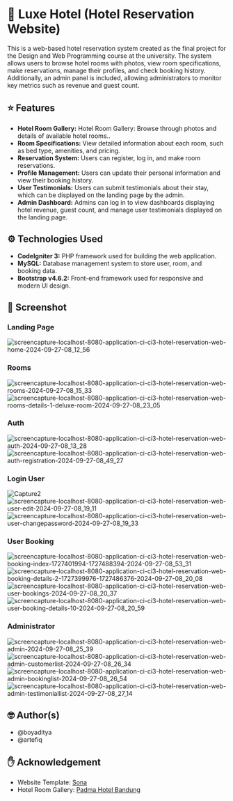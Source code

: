 # 🏨 Luxe Hotel (Hotel Reservation Website)

This is a web-based hotel reservation system created as the final project for the Design and Web Programming course at the university.
The system allows users to browse hotel rooms with photos, view room specifications, make reservations, manage their profiles, and check booking history. 
Additionally, an admin panel is included, allowing administrators to monitor key metrics such as revenue and guest count.

## ⭐ Features
- **Hotel Room Gallery:** Hotel Room Gallery: Browse through photos and details of available hotel rooms..
- **Room Specifications:** View detailed information about each room, such as bed type, amenities, and pricing.
- **Reservation System:** Users can register, log in, and make room reservations.
- **Profile Management:** Users can update their personal information and view their booking history.
- **User Testimonials:** Users can submit testimonials about their stay, which can be displayed on the landing page by the admin.
- **Admin Dashboard:** Admins can log in to view dashboards displaying hotel revenue, guest count, and manage user testimonials displayed on the landing page.
  
## ⚙ Technologies Used
- **CodeIgniter 3:** PHP framework used for building the web application.
- **MySQL:** Database management system to store user, room, and booking data.
- **Bootstrap v4.6.2:** Front-end framework used for responsive and modern UI design.

## 📸 Screenshot
### Landing Page
![screencapture-localhost-8080-application-ci-ci3-hotel-reservation-web-home-2024-09-27-08_12_56](https://github.com/user-attachments/assets/b8a908af-3af1-435f-bdcf-78cb759b8e08)

### Rooms
![screencapture-localhost-8080-application-ci-ci3-hotel-reservation-web-rooms-2024-09-27-08_15_33](https://github.com/user-attachments/assets/60b27741-e1a3-4601-abcf-2fc615071635)
![screencapture-localhost-8080-application-ci-ci3-hotel-reservation-web-rooms-details-1-deluxe-room-2024-09-27-08_23_05](https://github.com/user-attachments/assets/bceda7a9-896c-4130-afbb-5fcde8a5e801)

### Auth
![screencapture-localhost-8080-application-ci-ci3-hotel-reservation-web-auth-2024-09-27-08_13_28](https://github.com/user-attachments/assets/5d885378-54dc-47c5-bf63-5527a9686a2c)
![screencapture-localhost-8080-application-ci-ci3-hotel-reservation-web-auth-registration-2024-09-27-08_49_27](https://github.com/user-attachments/assets/b6444388-3022-4ea9-8227-42f2e7d366b2)

### Login User
![Capture2](https://github.com/user-attachments/assets/ce06e1b3-a7cb-4cdd-b45d-91b4418ffdeb)
![screencapture-localhost-8080-application-ci-ci3-hotel-reservation-web-user-edit-2024-09-27-08_19_11](https://github.com/user-attachments/assets/aaacf704-8c96-4697-a735-72a4f0dbd264)
![screencapture-localhost-8080-application-ci-ci3-hotel-reservation-web-user-changepassword-2024-09-27-08_19_33](https://github.com/user-attachments/assets/debedfad-21c1-46c1-b712-19810fa79f05)

### User Booking
![screencapture-localhost-8080-application-ci-ci3-hotel-reservation-web-booking-index-1727401994-1727488394-2024-09-27-08_53_31](https://github.com/user-attachments/assets/1db62078-68d4-47d8-aad8-608be88d6881)
![screencapture-localhost-8080-application-ci-ci3-hotel-reservation-web-booking-details-2-1727399976-1727486376-2024-09-27-08_20_08](https://github.com/user-attachments/assets/146b7745-ebf2-49ce-bf5d-704123d84a5b)
![screencapture-localhost-8080-application-ci-ci3-hotel-reservation-web-user-bookings-2024-09-27-08_20_37](https://github.com/user-attachments/assets/cc4d4266-736b-4775-b468-8f6a88349120)
![screencapture-localhost-8080-application-ci-ci3-hotel-reservation-web-user-booking-details-10-2024-09-27-08_20_59](https://github.com/user-attachments/assets/35d70352-4cda-4a8d-90e5-de32b09e6670)

### Administrator
![screencapture-localhost-8080-application-ci-ci3-hotel-reservation-web-admin-2024-09-27-08_25_39](https://github.com/user-attachments/assets/a24b0776-37c9-46f4-ac80-f4fc7e9645cf)
![screencapture-localhost-8080-application-ci-ci3-hotel-reservation-web-admin-customerlist-2024-09-27-08_26_34](https://github.com/user-attachments/assets/2d14331c-c2d6-4439-8ee1-7294639260e5)
![screencapture-localhost-8080-application-ci-ci3-hotel-reservation-web-admin-bookinglist-2024-09-27-08_26_54](https://github.com/user-attachments/assets/1dbda092-6d0d-4c47-9ff4-1ce4345c0892)
![screencapture-localhost-8080-application-ci-ci3-hotel-reservation-web-admin-testimoniallist-2024-09-27-08_27_14](https://github.com/user-attachments/assets/43f8d3b7-7ac0-4723-afbe-f720a459e75d)

## 🤓 Author(s)
- @boyaditya
- @artefiq

## ✋ Acknowledgement
- Website Template: [Sona](https://themewagon.com/themes/free-bootstrap-4-html5-responsive-hotel-website-template-sona/)
- Hotel Room Gallery: [Padma Hotel Bandung](https://www.padmahotelbandung.com/)
